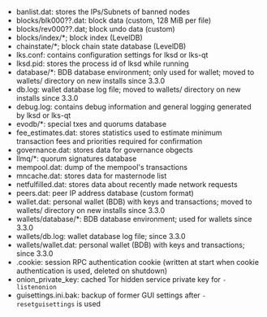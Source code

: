 
* banlist.dat: stores the IPs/Subnets of banned nodes
* blocks/blk000??.dat: block data (custom, 128 MiB per file)
* blocks/rev000??.dat; block undo data (custom)
* blocks/index/*; block index (LevelDB)
* chainstate/*; block chain state database (LevelDB)
* lks.conf: contains configuration settings for lksd or lks-qt
* lksd.pid: stores the process id of lksd while running
* database/*: BDB database environment; only used for wallet; moved to wallets/ directory on new installs since 3.3.0
* db.log: wallet database log file; moved to wallets/ directory on new installs since 3.3.0
* debug.log: contains debug information and general logging generated by lksd or lks-qt
* evodb/*: special txes and quorums database
* fee_estimates.dat: stores statistics used to estimate minimum transaction fees and priorities required for confirmation
* governance.dat: stores data for governance obgects
* llmq/*: quorum signatures database
* mempool.dat: dump of the mempool's transactions
* mncache.dat: stores data for masternode list
* netfulfilled.dat: stores data about recently made network requests
* peers.dat: peer IP address database (custom format)
* wallet.dat: personal wallet (BDB) with keys and transactions; moved to wallets/ directory on new installs since 3.3.0
* wallets/database/*: BDB database environment; used for wallets since 3.3.0
* wallets/db.log: wallet database log file; since 3.3.0
* wallets/wallet.dat: personal wallet (BDB) with keys and transactions; since 3.3.0
* .cookie: session RPC authentication cookie (written at start when cookie authentication is used, deleted on shutdown)
* onion_private_key: cached Tor hidden service private key for `-listenonion`
* guisettings.ini.bak: backup of former GUI settings after `-resetguisettings` is used

